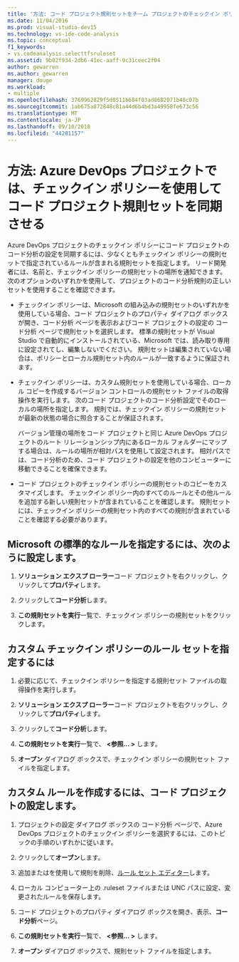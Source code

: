 ```yaml
---
title: '方法: コード プロジェクト規則セットをチーム プロジェクトのチェックイン ポリシーと同期させる'
ms.date: 11/04/2016
ms.prod: visual-studio-dev15
ms.technology: vs-ide-code-analysis
ms.topic: conceptual
f1_keywords:
- vs.codeanalysis.selecttfsruleset
ms.assetid: 9b02f934-2db6-41ec-aaff-9c31ceec2f04
author: gewarren
ms.author: gewarren
manager: douge
ms.workload:
- multiple
ms.openlocfilehash: 3769962829f5d0511b684f03ad8682071b48c07b
ms.sourcegitcommit: 1ab675a872848c81a44d6b4bd3a49958fe673c56
ms.translationtype: MT
ms.contentlocale: ja-JP
ms.lasthandoff: 09/10/2018
ms.locfileid: "44281157"
---
```

# <a name="how-to-synchronize-code-project-rule-sets-with-an-azure-devops-project-check-in-policy"></a>方法: Azure DevOps プロジェクトでは、チェックイン ポリシーを使用してコード プロジェクト規則セットを同期させる

Azure DevOps プロジェクトのチェックイン ポリシーにコード プロジェクトのコード分析の設定を同期するには、少なくともチェックイン ポリシーの規則セットで指定されているルールが含まれる規則セットを指定します。 リード開発者には、名前と、チェックイン ポリシーの規則セットの場所を通知できます。 次のオプションのいずれかを使用して、プロジェクトのコード分析規則の正しいセットを使用することを確認できます。

-   チェックイン ポリシーは、Microsoft の組み込みの規則セットのいずれかを使用している場合、コード プロジェクトのプロパティ ダイアログ ボックスが開き、コード分析 ページを表示およびコード プロジェクトの設定の コード分析 ページで規則セットを選択します。 標準の規則セットが Visual Studio で自動的にインストールされている、Microsoft では、読み取り専用に設定されてし、編集しないでください。 規則セットは編集されていない場合は、ポリシーとローカル規則セット内のルールが一致するように保証されます。

-   チェックイン ポリシーは、カスタム規則セットを使用している場合、ローカル コピーを作成するバージョン コントロールの規則セット ファイルの取得操作を実行します。 次のコード プロジェクトのコード分析設定でそのローカルの場所を指定します。 規則では、チェックイン ポリシーの規則セットが最新の状態の場合に照合することが保証されます。

     バージョン管理の場所をコード プロジェクトと同じ Azure DevOps プロジェクトのルート リレーションシップ内にあるローカル フォルダーにマップする場合は、ルールの場所が相対パスを使用して設定されます。 相対パスでは、コード分析のため、コード プロジェクトの設定を他のコンピューターに移動できることを確保できます。

-   コード プロジェクトのチェックイン ポリシーの規則セットのコピーをカスタマイズします。 チェックイン ポリシー内のすべてのルールとその他ルールを追加する新しい規則セットが含まれていることを確認します。 規則セットには、チェックイン ポリシーの規則セット内のすべての規則が含まれていることを確認する必要があります。

## <a name="to-specify-a-microsoft-standard-rule-set"></a>Microsoft の標準的なルールを指定するには、次のように設定します。

1.  **ソリューション エクスプ ローラー**コード プロジェクトを右クリックし、クリックして**プロパティ**します。

2.  クリックして**コード分析**します。

3.  **この規則セットを実行**一覧で、チェックイン ポリシーの規則セットをクリックします。

## <a name="to-specify-a-custom-check-in-policy-rule-set"></a>カスタム チェックイン ポリシーのルール セットを指定するには

1.  必要に応じて、チェックイン ポリシーを指定する規則セット ファイルの取得操作を実行します。

2.  **ソリューション エクスプ ローラー**コード プロジェクトを右クリックし、クリックして**プロパティ**します。

3.  クリックして**コード分析**します。

4.  **この規則セットを実行**一覧で、  **\<参照... >** します。

5.  **オープン** ダイアログ ボックスで、チェックイン ポリシーの規則セット ファイルを指定します。

## <a name="to-create-a-custom-rule-set-for-a-code-project"></a>カスタム ルールを作成するには、コード プロジェクトの設定します。

1.  プロジェクトの設定 ダイアログ ボックスの コード分析 ページで、Azure DevOps プロジェクトのチェックイン ポリシーを選択するには、このトピックの手順のいずれかに従います。

2.  クリックして**オープン**します。

3.  追加またはを使用して規則を削除、[ルール セット エディター](../code-quality/working-in-the-code-analysis-rule-set-editor.md)します。

4.  ローカル コンピューター上の .ruleset ファイルまたは UNC パスに設定、変更されたルールを保存します。

5.  コード プロジェクトのプロパティ ダイアログ ボックスを開き、表示、**コード分析**ページ。

6.  **この規則セットを実行**一覧で、  **\<参照... >** します。

7.  **オープン** ダイアログ ボックスで、規則セット ファイルを指定します。